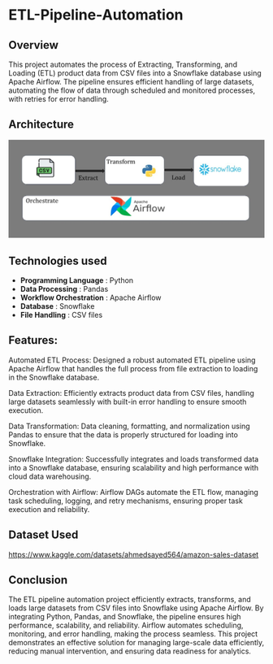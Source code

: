# ETL-Pipeline-Automation

## Overview
This project automates the process of Extracting, Transforming, and Loading (ETL) product data from CSV files into a Snowflake database using Apache Airflow. The pipeline ensures efficient handling of large datasets, automating the flow of data through scheduled and monitored processes, with retries for error handling.

## Architecture
![ETL Flow Diagram](Automate-etl-pipeline.jpg)

## Technologies used
- **Programming Language** : Python
- **Data Processing** : Pandas
- **Workflow Orchestration** : Apache Airflow
- **Database** : Snowflake
- **File Handling** : CSV files

## Features:
Automated ETL Process: Designed a robust automated ETL pipeline using Apache Airflow that handles the full process from file extraction to loading in the Snowflake database.

Data Extraction: Efficiently extracts product data from CSV files, handling large datasets seamlessly with built-in error handling to ensure smooth execution.

Data Transformation: Data cleaning, formatting, and normalization using Pandas to ensure that the data is properly structured for loading into Snowflake.

Snowflake Integration: Successfully integrates and loads transformed data into a Snowflake database, ensuring scalability and high performance with cloud data warehousing.

Orchestration with Airflow: Airflow DAGs automate the ETL flow, managing task scheduling, logging, and retry mechanisms, ensuring proper task execution and reliability.

## Dataset Used
https://www.kaggle.com/datasets/ahmedsayed564/amazon-sales-dataset

## Conclusion
The ETL pipeline automation project efficiently extracts, transforms, and loads large datasets from CSV files into Snowflake using Apache Airflow. By integrating Python, Pandas, and Snowflake, the pipeline ensures high performance, scalability, and reliability. Airflow automates scheduling, monitoring, and error handling, making the process seamless. This project demonstrates an effective solution for managing large-scale data efficiently, reducing manual intervention, and ensuring data readiness for analytics.
